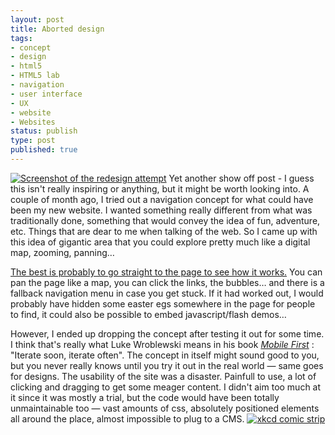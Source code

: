 ```yaml
---
layout: post
title: Aborted design
tags:
- concept
- design
- html5
- HTML5 lab
- navigation
- user interface
- UX
- website
- Websites
status: publish
type: post
published: true
---
```

[![Screenshot of the redesign attempt](http://yannick-lohse.fr/wp-content/uploads/2012/09/redesign-300x300.png "redesign")](http://code.yannick-lohse.fr/redesign-attempt/)
Yet another show off post - I guess this isn't really inspiring or anything, but it might be worth looking into. A couple of month ago, I tried out a navigation concept for what could have been my new website. I wanted something really different from what was traditionally done, something that would convey the idea of fun, adventure, etc. Things that are dear to me when talking of the web. So I came up with this idea of gigantic area that you could explore pretty much like a digital map, zooming, panning…

[The best is probably to go straight to the page to see how it works.](http://code.yannick-lohse.fr/redesign-attempt/) You can pan the page like a map, you can click the links, the bubbles… and there is a fallback navigation menu in case you get stuck. If it had worked out, I would probably have hidden some easter egs somewhere in the page for people to find, it could also be possible to embed javascript/flash demos…

However, I ended up dropping the concept after testing it out for some time. I think that's really what Luke Wroblewski means in his book *[Mobile First](http://www.abookapart.com/products/mobile-first)* : "Iterate soon, iterate often". The concept in itself might sound good to you, but you never really knows until you try it out in the real world — same goes for designs. The usability of the site was a disaster. Painfull to use, a lot of clicking and dragging to get some meager content. I didn't aim too much at it since it was mostly a trial, but the code would have been totally unmaintainable too — vast amounts of css, absolutely positioned elements all around the place, almost impossible to plug to a CMS.
[![xkcd comic strip](http://imgs.xkcd.com/comics/drawing_stars.png "Abort !")](http://xkcd.com/1029/)